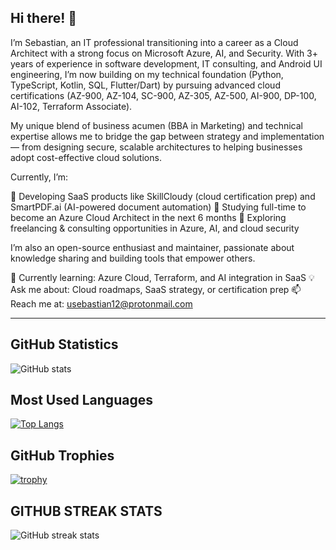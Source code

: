 ## Hi there! 👋

I’m Sebastian, an IT professional transitioning into a career as a Cloud Architect with a strong focus on Microsoft Azure, AI, and Security. With 3+ years of experience in software development, IT consulting, and Android UI engineering, I’m now building on my technical foundation (Python, TypeScript, Kotlin, SQL, Flutter/Dart) by pursuing advanced cloud certifications (AZ-900, AZ-104, SC-900, AZ-305, AZ-500, AI-900, DP-100, AI-102, Terraform Associate).

My unique blend of business acumen (BBA in Marketing) and technical expertise allows me to bridge the gap between strategy and implementation — from designing secure, scalable architectures to helping businesses adopt cost-effective cloud solutions.

Currently, I’m:

🚀 Developing SaaS products like SkillCloudy (cloud certification prep) and SmartPDF.ai (AI-powered document automation)
🎯 Studying full-time to become an Azure Cloud Architect in the next 6 months
🤝 Exploring freelancing & consulting opportunities in Azure, AI, and cloud security

I’m also an open-source enthusiast and maintainer, passionate about knowledge sharing and building tools that empower others.

🔭 Currently learning: Azure Cloud, Terraform, and AI integration in SaaS
💡 Ask me about: Cloud roadmaps, SaaS strategy, or certification prep
📫 Reach me at: usebastian12@protonmail.com

------------------------------------------------------------------------------------------------------------------------------------------------------------------

## GitHub Statistics

![GitHub stats](https://github-readme-stats.vercel.app/api?username=usebastian97&theme=algolia&show_icons=true)


## Most Used Languages

[![Top Langs](https://github-readme-stats.vercel.app/api/top-langs/?username=usebastian97)](https://github.com/anuraghazra/github-readme-stats)

## GitHub Trophies

[![trophy](https://github-profile-trophy.vercel.app/?username=usebastian97)](https://github.com/ryo-ma/github-profile-trophy)

## GITHUB STREAK STATS

![GitHub streak stats](https://github-readme-streak-stats.herokuapp.com/?user=usebastian97)

